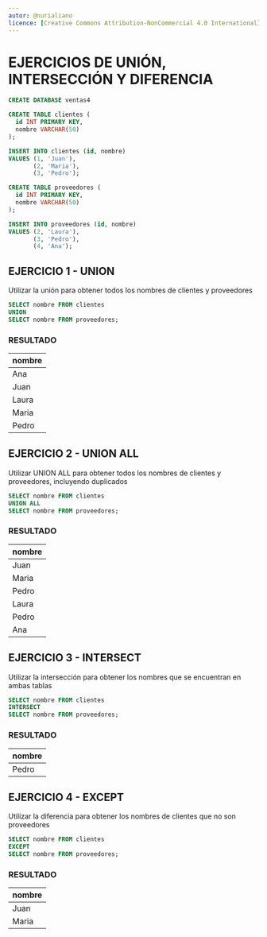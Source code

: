 ```yaml
---
autor: @nurialiano
licence: [Creative Commons Attribution-NonCommercial 4.0 International](https://creativecommons.org/licenses/by-nc/4.0/legalcode)
---
```


# EJERCICIOS DE UNIÓN, INTERSECCIÓN Y DIFERENCIA

~~~sql
CREATE DATABASE ventas4

CREATE TABLE clientes (
  id INT PRIMARY KEY,
  nombre VARCHAR(50)
);

INSERT INTO clientes (id, nombre)
VALUES (1, 'Juan'),
       (2, 'Maria'),
       (3, 'Pedro');

CREATE TABLE proveedores (
  id INT PRIMARY KEY,
  nombre VARCHAR(50)
);

INSERT INTO proveedores (id, nombre)
VALUES (2, 'Laura'),
       (3, 'Pedro'),
       (4, 'Ana');
~~~

## EJERCICIO 1 - UNION

Utilizar la unión para obtener todos los nombres de clientes y proveedores

~~~sql
SELECT nombre FROM clientes
UNION
SELECT nombre FROM proveedores;
~~~

### RESULTADO

| nombre|
|-------|
| Ana   |
| Juan  |
| Laura |
| Maria |
| Pedro |


## EJERCICIO 2 - UNION ALL

Utilizar UNION ALL para obtener todos los nombres de clientes y proveedores, incluyendo duplicados

~~~sql
SELECT nombre FROM clientes
UNION ALL
SELECT nombre FROM proveedores;
~~~

### RESULTADO

| nombre|
|-------|
| Juan  |
| Maria |
| Pedro |
| Laura |
| Pedro |
| Ana   |


## EJERCICIO 3 - INTERSECT

Utilizar la intersección para obtener los nombres que se encuentran en ambas tablas

~~~sql
SELECT nombre FROM clientes
INTERSECT
SELECT nombre FROM proveedores;
~~~

### RESULTADO

| nombre|
|-------|
| Pedro |

## EJERCICIO 4 - EXCEPT

Utilizar la diferencia para obtener los nombres de clientes que no son proveedores

~~~sql
SELECT nombre FROM clientes
EXCEPT
SELECT nombre FROM proveedores;
~~~

### RESULTADO

| nombre|
|-------|
| Juan  |
| Maria |
